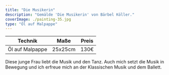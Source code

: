 ```yaml
---
title: "Die Musikerin"
description: "Gemälde 'Die Musikerin' von Bärbel Köller."
coverImage: ./painting-35.jpg
type: "Öl auf Malpappe"
---
```


| Technik         | Maße    | Preis |
|-----------------|---------|-------|
| Öl auf Malpappe | 25x25cm | 130€  |


Diese junge Frau liebt die Musik und den Tanz. Auch mich setzt die Musik in Bewegung und ich erfreue mich an der Klassischen Musik und dem Ballett.
